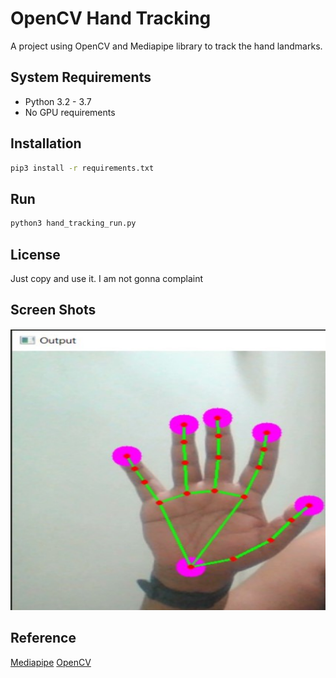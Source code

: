 # OpenCV Hand Tracking
A project using OpenCV and Mediapipe library to track the hand landmarks.

## System Requirements
* Python 3.2 - 3.7
* No GPU requirements

## Installation
```sh
pip3 install -r requirements.txt
```
## Run
```sh
python3 hand_tracking_run.py
```
## License
Just copy and use it. I am not gonna complaint

## Screen Shots
<p align="center"><img src="images/Screenshot_2021-06-23.jpg" width=676 height=450></p>

## Reference
[Mediapipe](https://google.github.io/mediapipe/)
[OpenCV](https://pypi.org/project/opencv-python/)
